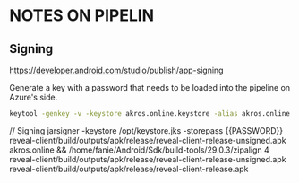 # NOTES ON PIPELIN

## Signing

<https://developer.android.com/studio/publish/app-signing>

Generate a key with a password that needs to be loaded into the pipeline on Azure's side.

```bash
keytool -genkey -v -keystore akros.online.keystore -alias akros.online -keyalg RSA -sigalg SHA1withRSA -keysize 2048 -validity 10000
```

// Signing
jarsigner -keystore /opt/keystore.jks -storepass {{PASSWORD}} reveal-client/build/outputs/apk/release/reveal-client-release-unsigned.apk akros.online && /home/fanie/Android/Sdk/build-tools/29.0.3/zipalign 4 reveal-client/build/outputs/apk/release/reveal-client-release-unsigned.apk reveal-client/build/outputs/apk/release/reveal-client-release.apk
